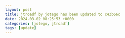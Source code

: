 ```yaml
---
layout: post
title: jtroadf by jotego has been updated to c43b66c
date: 2024-03-02 08:25:53 +0000
categories: [jotego, jtroadf]
tags: [update]
---
```


